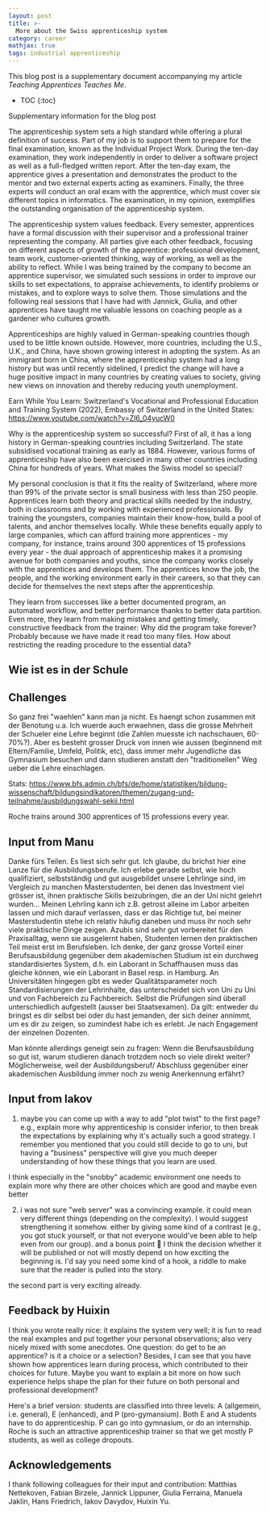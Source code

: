 ```yaml
---
layout: post
title: >-
  More about the Swiss apprenticeship system
category: career
mathjax: true
tags: industrial apprenticeship
---
```


This blog post is a supplementary document accompanying my article *Teaching Apprentices Teaches Me*.


* TOC
{:toc}

Supplementary information for the blog post

The apprenticeship system sets a high standard while offering a plural definition of success. Part of my job is to support them to prepare for the final examination, known as the Individual Project Work. During the ten-day examination, they work independently in order to deliver a software project as well as a full-fledged written report. After the ten-day exam, the apprentice gives a presentation and demonstrates the product to the mentor and two external experts acting as examiners. Finally, the three experts will conduct an oral exam with the apprentice, which must cover six different topics in informatics. The examination, in my opinion, exemplifies the outstanding organisation of the apprenticeship system.

The apprenticeship system values feedback. Every semester, apprentices have a formal discussion with their supervisor and a professional trainer representing the company. All parties give each other feedback, focusing on different aspects of growth of the apprentice: professional development, team work, customer-oriented thinking, way of working, as well as the ability to reflect. While I was being trained by the company to become an apprentice supervisor, we simulated such sessions in order to improve our skills to set expectations, to appraise achievements, to identify problems or mistakes, and to explore ways to solve them. Those simulations and the following real sessions that I have had with Jannick, Giulia, and other apprentices have taught me valuable lessons on coaching people as a gardener who cultures growth.

Apprenticeships are highly valued in German-speaking countries though used to be little known outside. However, more countries, including the U.S., U.K., and China, have shown growing interest in adopting the system. As an immigrant born in China, where the apprenticeship system had a long history but was until recently sidelined, I predict the change will have a huge positive impact in many countries by creating values to society, giving new views on innovation and thereby reducing youth unemployment.



Earn While You Learn: Switzerland's Vocational and Professional Education and Training System (2022), Embassy of Switzerland in the United States: https://www.youtube.com/watch?v=Zl6_04yucW0

Why is the apprenticeship system so successful? First of all, it has a long history in German-speaking countries including Switzerland. The state subsidised vocational training as early as 1884. However, various forms of apprenticeship have also been exercised in many other countries including China for hundreds of years. What makes the Swiss model so special?

My personal conclusion is that it fits the reality of Switzerland, where more than 99% of the private sector is small business with less than 250 people. Apprentices learn both theory and practical skills needed by the industry, both in classrooms and by working with experienced professionals. By training the youngsters, companies maintain their know-how, build a pool of talents, and anchor themselves locally. While these benefits equally apply to large companies, which can afford training more apprentices - my company, for instance, trains around 300 apprentices of 15 professions every year - the dual approach of apprenticeship makes it a promising avenue for both companies and youths, since the company works closely with the apprentices and develops them. The apprentices know the job, the people, and the working environment early in their careers, so that they can decide for themselves the next steps after the apprenticeship.

They learn from successes like a better documented program, an automated workflow, and better performance thanks to better data partition. Even more, they learn from making mistakes and getting timely, constructive feedback from the trainer: Why did the program take forever? Probably because we have made it read too many files. How about restricting the reading procedure to the essential data?

## Wie ist es in der Schule

## Challenges

So ganz frei "waehlen" kann man ja nicht. Es haengt schon zusammen mit der Benotung u.a. Ich wuerde auch erwaehnen, dass die grosse Mehrheit der Schueler eine Lehre beginnt (die Zahlen muesste ich nachschauen, 60-70%?). Aber es besteht grosser Druck von innen wie aussen (beginnend mit Eltern/Familie, Umfeld, Politik, etc), dass immer mehr Jugendliche das Gymnasium besuchen und dann studieren anstatt den "traditionellen" Weg ueber die Lehre einschlagen.

Stats: https://www.bfs.admin.ch/bfs/de/home/statistiken/bildung-wissenschaft/bildungsindikatoren/themen/zugang-und-teilnahme/ausbildungswahl-sekii.html

Roche trains around 300 apprentices of 15 professions every year.

## Input from Manu

Danke fürs Teilen. Es liest sich sehr gut. Ich glaube, du brichst hier eine Lanze für die Ausbildungsberufe. Ich erlebe gerade selbst, wie hoch qualifiziert, selbstständig und gut ausgebildet unsere Lehrlinge sind, im Vergleich zu manchen Masterstudenten, bei denen das Investment viel grösser ist, ihnen praktische Skills beizubringen, die an der Uni nicht gelehrt wurden... Meinen Lehrling kann ich z.B. getrost alleine im Labor arbeiten lassen und mich darauf verlassen, dass er das Richtige tut, bei meiner Masterstudentin stehe ich relativ häufig daneben und muss ihr noch sehr viele praktische Dinge zeigen.
Azubis sind sehr gut vorbereitet für den Praxisalltag, wenn sie ausgelernt haben, Studenten lernen den praktischen Teil  meist erst im Berufsleben.
Ich denke, der ganz grosse Vorteil einer Berufsausbildung gegenüber dem akademischen Studium ist ein durchweg standardisiertes System, d.h. ein Laborant in Schaffhausen muss das gleiche können, wie ein Laborant in Basel resp. in Hamburg.  An Universitäten hingegen gibt es weder Qualitätsparameter noch Standardisierungen der Lehrinhalte, das unterscheidet sich von Uni zu Uni und von Fachbereich zu Fachbereich. Selbst die Prüfungen sind überall unterschiedlich aufgestellt (ausser bei Staatsexamen). Da gilt: entweder du bringst es dir selbst bei oder du hast jemanden, der sich deiner annimmt, um es dir zu zeigen, so zumindest habe ich es erlebt. Je nach Engagement der einzelnen Dozenten. 

Man könnte allerdings geneigt sein zu fragen: Wenn die Berufsausbildung so gut ist, warum studieren danach trotzdem noch so viele direkt weiter? Möglicherweise, weil der Ausbildungsberuf/ Abschluss gegenüber einer akademischen Ausbildung immer noch zu wenig Anerkennung erfährt?

## Input from Iakov

1. maybe you can come up with a way to add "plot twist" to the first page? e.g., explain more why apprenticeship is consider inferior, to then break the expectations by explaining why it's actually such a good strategy. I remember you mentioned that you could still decide to go to uni, but having a "business" perspective will give you much deeper understanding of how these things that you learn are used.

I think especially in the "snobby" academic environment one needs to explain more why there are other choices which are good and maybe even better

2. i was not sure "web server" was a convincing example. it could mean very different things (depending on the complexity). I would suggest strengthening it somehow. either by giving some kind of a contrast (e.g., you got stuck yourself, or that not everyone would've been able to help even from our group).
and a bonus point 🙂 I think the decision whether it will be published or not will mostly depend on how exciting the beginning is. I'd say you need some kind of a hook, a riddle to make sure that the reader is pulled into the story.

the second part is very exciting already.


## Feedback by Huixin

I think you wrote really nice: it explains the system very well; it is fun to read the real examples and put together your personal observations; also very nicely mixed with some anecdotes. One question: do get to be an apprentice? is it a choice or a selection?
Besides, I can see that you have shown how apprentices learn during process, which contributed to their choices for future. Maybe you want to explain a bit more on how such experience helps shape the plan for their future on both personal and professional development?

Here's a brief version: students are classified into three levels: A (allgemein, i.e. general), E (enhanced), and P (pro-gymansium). Both E and A students have to do apprenticeship. P can go into gymnasium, or do an internship.
Roche is such an attractive apprenticeship trainer so that we get mostly P students, as well as college dropouts.

## Acknowledgements

I thank following colleagues for their input and contribution: Matthias Nettekoven, Fabian Birzele, Jannick Lippuner, Giulia Ferraina, Manuela Jaklin, Hans Friedrich, Iakov Davydov, Huixin Yu.

